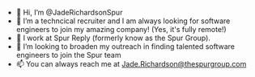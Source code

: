 - 👋 Hi, I’m @JadeRichardsonSpur
- 👀 I’m a techncical recruiter and I am always looking for software engineers to join my amazing company! (Yes, it's fully remote!)
- 🌱 I work at Spur Reply (formerly know as the Spur Group).
- 💞️ I’m looking to broaden my outreach in finding talented software engineers to join the Spur team
- 📫 You can always reach me at Jade.Richardson@thespurgroup.com

<!---
JadeRichardsonSpur/JadeRichardsonSpur is a ✨ special ✨ repository because its `README.md` (this file) appears on your GitHub profile.
You can click the Preview link to take a look at your changes.
--->
